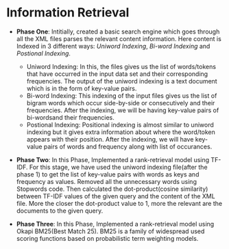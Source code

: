 # Information Retrieval

* __Phase One__: Intitially, created a basic search engine which goes through all the XML files parses the relevant content information. Here content is Indexed in 3 different ways: _Uniword Indexing_, _Bi-word Indexing_ and _Postional Indexing_.
  *	Uniword Indexing: In this, the files gives us the list of words/tokens that have occurred in the input data set and their corresponding                       frequencies. The output of the uniword indexing is a text document which is in the form of key-value pairs.
  * Bi-word Indexing: This indexing of the input files gives us the list of bigram words which occur side-by-side or consecutively and                           their frequencies. After the indexing, we will be having key-value pairs of bi-wordsand their frequencies.  
  * Postional Indexing: Positional indexing is almost similar to uniword indexing but it gives extra information about where the word/token                       appears with their position. After the indexing, we will have key-value pairs of words and frequency along with list
                      of occurances.  

* __Phase Two__: In this Phase, Implemented a rank-retrieval model using TF-IDF. For this stage, we have used the uniword indexing                          file(after the phase 1) to get the list of key-value pairs with words as keys and frequency as values. Removed all the                      unnecessary words using Stopwords code. Then calculated the dot-product(cosine similarity) between TF-IDF values of the                    given query and the content of the XML file. More the closer the dot-product value to 1, more the relevant are the                          documents to the given query.

* __Phase Three__: In this Phase, Implemented a rank-retrieval model using Okapi BM25(Best Match 25). BM25 is a family of widespread used                      scoring functions based on probabilistic term weighting models.
